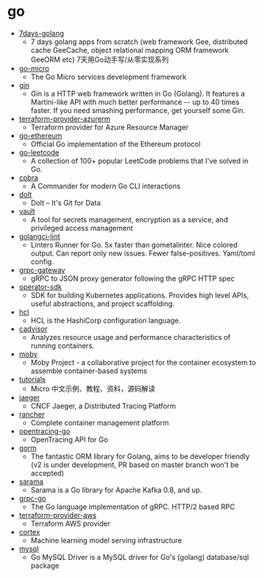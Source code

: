 # go
- [7days-golang](https://github.com/geektutu/7days-golang)
  - 7 days golang apps from scratch (web framework Gee, distributed cache GeeCache, object relational mapping ORM framework GeeORM etc) 7天用Go动手写/从零实现系列
- [go-micro](https://github.com/micro/go-micro)
  - The Go Micro services development framework
- [gin](https://github.com/gin-gonic/gin)
  - Gin is a HTTP web framework written in Go (Golang). It features a Martini-like API with much better performance -- up to 40 times faster. If you need smashing performance, get yourself some Gin.
- [terraform-provider-azurerm](https://github.com/terraform-providers/terraform-provider-azurerm)
  - Terraform provider for Azure Resource Manager
- [go-ethereum](https://github.com/ethereum/go-ethereum)
  - Official Go implementation of the Ethereum protocol
- [go-leetcode](https://github.com/austingebauer/go-leetcode)
  - A collection of 100+ popular LeetCode problems that I've solved in Go.
- [cobra](https://github.com/spf13/cobra)
  - A Commander for modern Go CLI interactions
- [dolt](https://github.com/liquidata-inc/dolt)
  - Dolt – It's Git for Data
- [vault](https://github.com/hashicorp/vault)
  - A tool for secrets management, encryption as a service, and privileged access management
- [golangci-lint](https://github.com/golangci/golangci-lint)
  - Linters Runner for Go. 5x faster than gometalinter. Nice colored output. Can report only new issues. Fewer false-positives. Yaml/toml config.
- [grpc-gateway](https://github.com/grpc-ecosystem/grpc-gateway)
  - gRPC to JSON proxy generator following the gRPC HTTP spec
- [operator-sdk](https://github.com/operator-framework/operator-sdk)
  - SDK for building Kubernetes applications. Provides high level APIs, useful abstractions, and project scaffolding.
- [hcl](https://github.com/hashicorp/hcl)
  - HCL is the HashiCorp configuration language.
- [cadvisor](https://github.com/google/cadvisor)
  - Analyzes resource usage and performance characteristics of running containers.
- [moby](https://github.com/moby/moby)
  - Moby Project - a collaborative project for the container ecosystem to assemble container-based systems
- [tutorials](https://github.com/micro-in-cn/tutorials)
  - Micro 中文示例、教程、资料，源码解读
- [jaeger](https://github.com/jaegertracing/jaeger)
  - CNCF Jaeger, a Distributed Tracing Platform
- [rancher](https://github.com/rancher/rancher)
  - Complete container management platform
- [opentracing-go](https://github.com/opentracing/opentracing-go)
  - OpenTracing API for Go
- [gorm](https://github.com/jinzhu/gorm)
  - The fantastic ORM library for Golang, aims to be developer friendly (v2 is under development, PR based on master branch won't be accepted)
- [sarama](https://github.com/Shopify/sarama)
  - Sarama is a Go library for Apache Kafka 0.8, and up.
- [grpc-go](https://github.com/grpc/grpc-go)
  - The Go language implementation of gRPC. HTTP/2 based RPC
- [terraform-provider-aws](https://github.com/terraform-providers/terraform-provider-aws)
  - Terraform AWS provider
- [cortex](https://github.com/cortexlabs/cortex)
  - Machine learning model serving infrastructure
- [mysql](https://github.com/go-sql-driver/mysql)
  - Go MySQL Driver is a MySQL driver for Go's (golang) database/sql package
